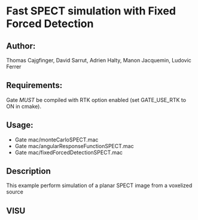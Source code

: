 
# Fast SPECT simulation with Fixed Forced Detection

## Author: 
Thomas Cajgfinger, David Sarrut, Adrien Halty, Manon Jacquemin, Ludovic Ferrer

## Requirements: 
Gate *MUST* be compiled with RTK option enabled (set GATE_USE_RTK to ON in cmake).

## Usage:
- Gate mac/monteCarloSPECT.mac
- Gate mac/angularResponseFunctionSPECT.mac
- Gate mac/fixedForcedDetectionSPECT.mac

## Description

This example perform simulation of a planar SPECT image from a voxelized source 

 
## VISU
